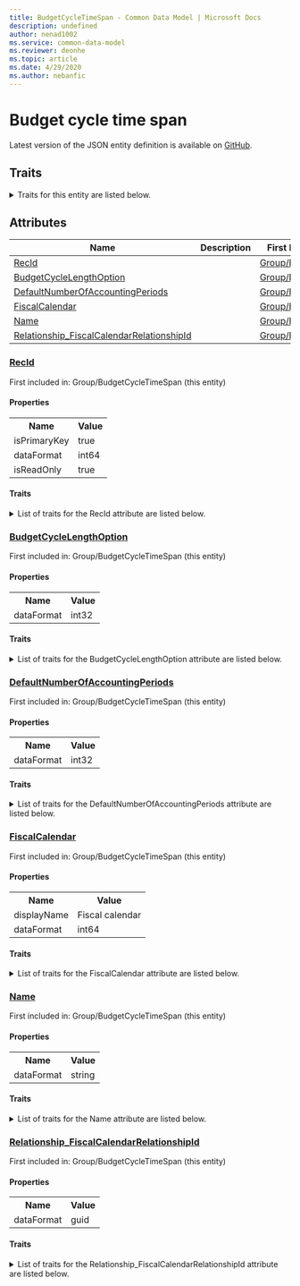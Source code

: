 ```yaml
---
title: BudgetCycleTimeSpan - Common Data Model | Microsoft Docs
description: undefined
author: nenad1002
ms.service: common-data-model
ms.reviewer: deonhe
ms.topic: article
ms.date: 4/29/2020
ms.author: nebanfic
---
```


# Budget cycle time span

  
 Latest version of the JSON entity definition is available on <a href="https://github.com/Microsoft/CDM/tree/master/schemaDocuments/core/operationsCommon/Tables/Finance/Budget/Group/BudgetCycleTimeSpan.cdm.json" target="_blank">GitHub</a>.  

## Traits

<details>
<summary>Traits for this entity are listed below.  
</summary>

**is.identifiedBy**  
  names a specifc identity attribute to use with an entity  <table><tr><th>Parameter</th><th>Value</th><th>Data type</th><th>Explanation</th></tr><tr><td>attribute</td><td>[BudgetCycleTimeSpan/(resolvedAttributes)/RecId](#RecId)</td><td>attribute</td><td></td></tr></table>

**is.CDM.entityVersion**  
  <table><tr><th>Parameter</th><th>Value</th><th>Data type</th><th>Explanation</th></tr><tr><td>versionNumber</td><td>"1.0.0"</td><td>string</td><td>semantic version number of the entity</td></tr></table>

**is.application.releaseVersion**  
  <table><tr><th>Parameter</th><th>Value</th><th>Data type</th><th>Explanation</th></tr><tr><td>releaseVersion</td><td>"10.0.13.0"</td><td>string</td><td>semantic version number of the application introducing this entity</td></tr></table>

**is.localized.displayedAs**  
  Holds the list of language specific display text for an object.  <table><tr><th>Parameter</th><th>Value</th><th>Data type</th><th>Explanation</th></tr><tr><td>localizedDisplayText</td><td><table><tr><th>languageTag</th><th>displayText</th></tr><tr><td>en</td><td>Budget cycle time span</td></tr></table></td><td>entity</td><td>a reference to the constant entity holding the list of localized text</td></tr></table>

</details>

## Attributes

|Name|Description|First Included in Instance|
|---|---|---|
|[RecId](#RecId)||<a href="BudgetCycleTimeSpan.md" target="_blank">Group/BudgetCycleTimeSpan</a>|
|[BudgetCycleLengthOption](#BudgetCycleLengthOption)||<a href="BudgetCycleTimeSpan.md" target="_blank">Group/BudgetCycleTimeSpan</a>|
|[DefaultNumberOfAccountingPeriods](#DefaultNumberOfAccountingPeriods)||<a href="BudgetCycleTimeSpan.md" target="_blank">Group/BudgetCycleTimeSpan</a>|
|[FiscalCalendar](#FiscalCalendar)||<a href="BudgetCycleTimeSpan.md" target="_blank">Group/BudgetCycleTimeSpan</a>|
|[Name](#Name)||<a href="BudgetCycleTimeSpan.md" target="_blank">Group/BudgetCycleTimeSpan</a>|
|[Relationship_FiscalCalendarRelationshipId](#Relationship_FiscalCalendarRelationshipId)||<a href="BudgetCycleTimeSpan.md" target="_blank">Group/BudgetCycleTimeSpan</a>|

### <a href=#RecId name="RecId">RecId</a>

First included in: Group/BudgetCycleTimeSpan (this entity)  

#### Properties

<table><tr><th>Name</th><th>Value</th></tr><tr><td>isPrimaryKey</td><td>true</td></tr><tr><td>dataFormat</td><td>int64</td></tr><tr><td>isReadOnly</td><td>true</td></tr></table>

#### Traits

<details>
<summary>List of traits for the RecId attribute are listed below.</summary>

**is.dataFormat.integer**  
**is.dataFormat.big**  
**is.identifiedBy**  
names a specifc identity attribute to use with an entity  <table><tr><th>Parameter</th><th>Value</th><th>Data type</th><th>Explanation</th></tr><tr><td>attribute</td><td>[BudgetCycleTimeSpan/(resolvedAttributes)/RecId](#RecId)</td><td>attribute</td><td></td></tr></table>

**is.readOnly**  
**is.dataFormat.integer**  
**is.dataFormat.big**  
</details>

### <a href=#BudgetCycleLengthOption name="BudgetCycleLengthOption">BudgetCycleLengthOption</a>

First included in: Group/BudgetCycleTimeSpan (this entity)  

#### Properties

<table><tr><th>Name</th><th>Value</th></tr><tr><td>dataFormat</td><td>int32</td></tr></table>

#### Traits

<details>
<summary>List of traits for the BudgetCycleLengthOption attribute are listed below.</summary>

**is.dataFormat.integer**  
**is.dataFormat.integer**  
</details>

### <a href=#DefaultNumberOfAccountingPeriods name="DefaultNumberOfAccountingPeriods">DefaultNumberOfAccountingPeriods</a>

First included in: Group/BudgetCycleTimeSpan (this entity)  

#### Properties

<table><tr><th>Name</th><th>Value</th></tr><tr><td>dataFormat</td><td>int32</td></tr></table>

#### Traits

<details>
<summary>List of traits for the DefaultNumberOfAccountingPeriods attribute are listed below.</summary>

**is.dataFormat.integer**  
**is.dataFormat.integer**  
</details>

### <a href=#FiscalCalendar name="FiscalCalendar">FiscalCalendar</a>

First included in: Group/BudgetCycleTimeSpan (this entity)  

#### Properties

<table><tr><th>Name</th><th>Value</th></tr><tr><td>displayName</td><td>Fiscal calendar</td></tr><tr><td>dataFormat</td><td>int64</td></tr></table>

#### Traits

<details>
<summary>List of traits for the FiscalCalendar attribute are listed below.</summary>

**is.dataFormat.integer**  
**is.dataFormat.big**  
**is.localized.displayedAs**  
Holds the list of language specific display text for an object.  <table><tr><th>Parameter</th><th>Value</th><th>Data type</th><th>Explanation</th></tr><tr><td>localizedDisplayText</td><td><table><tr><th>languageTag</th><th>displayText</th></tr><tr><td>en</td><td>Fiscal calendar</td></tr></table></td><td>entity</td><td>a reference to the constant entity holding the list of localized text</td></tr></table>

**is.dataFormat.integer**  
**is.dataFormat.big**  
</details>

### <a href=#Name name="Name">Name</a>

First included in: Group/BudgetCycleTimeSpan (this entity)  

#### Properties

<table><tr><th>Name</th><th>Value</th></tr><tr><td>dataFormat</td><td>string</td></tr></table>

#### Traits

<details>
<summary>List of traits for the Name attribute are listed below.</summary>

**is.dataFormat.character**  
**is.dataFormat.big**  
**is.dataFormat.array**  
**is.dataFormat.character**  
**is.dataFormat.array**  
</details>

### <a href=#Relationship_FiscalCalendarRelationshipId name="Relationship_FiscalCalendarRelationshipId">Relationship_FiscalCalendarRelationshipId</a>

First included in: Group/BudgetCycleTimeSpan (this entity)  

#### Properties

<table><tr><th>Name</th><th>Value</th></tr><tr><td>dataFormat</td><td>guid</td></tr></table>

#### Traits

<details>
<summary>List of traits for the Relationship_FiscalCalendarRelationshipId attribute are listed below.</summary>

**is.dataFormat.character**  
**is.dataFormat.big**  
**is.dataFormat.array**  
**is.dataFormat.guid**  
**means.identity.entityId**  
**is.linkedEntity.identifier**  
Marks the attribute(s) that hold foreign key references to a linked (used as an attribute) entity. This attribute is added to the resolved entity to enumerate the referenced entities.  <table><tr><th>Parameter</th><th>Value</th><th>Data type</th><th>Explanation</th></tr><tr><td>entityReferences</td><td><table><tr><th>entityReference</th><th>attributeReference</th></tr><tr><td><a href="../../Ledger/Reference/FiscalCalendar.md" target="_blank">/core/operationsCommon/Tables/Finance/Ledger/Reference/FiscalCalendar.cdm.json/FiscalCalendar</a></td><td><a href="../../Ledger/Reference/FiscalCalendar.md#RecId" target="_blank">RecId</a></td></tr></table></td><td>entity</td><td>a reference to the constant entity holding the list of entity references</td></tr></table>

**is.dataFormat.guid**  
**is.dataFormat.character**  
**is.dataFormat.array**  
</details>
